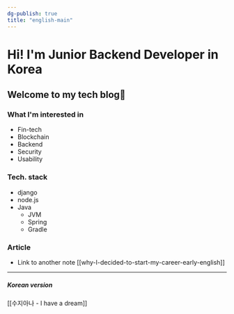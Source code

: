 ```yaml
---
dg-publish: true
title: "english-main"
---
```

# Hi! I'm Junior Backend Developer in Korea
## Welcome to my tech blog📡 

### What I'm interested in
- Fin-tech
- Blockchain
- Backend
- Security
- Usability

### Tech. stack
- django
- node.js
- Java
	- JVM
	- Spring
	- Gradle

### Article
- Link to another note [[why-I-decided-to-start-my-career-early-english]]

--------
##### Korean version
[[수지아나 - I have a dream]]
